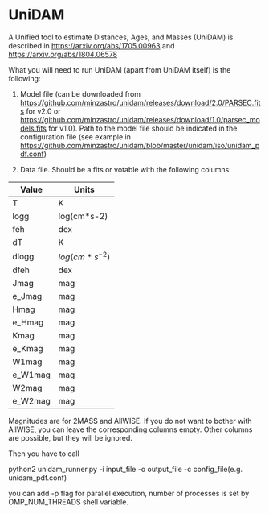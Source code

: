 # UniDAM
A Unified tool to estimate Distances, Ages, and Masses (UniDAM) is
described in https://arxiv.org/abs/1705.00963 and https://arxiv.org/abs/1804.06578

What you will need to run UniDAM (apart from UniDAM itself) is the following:

1) Model file (can be downloaded from https://github.com/minzastro/unidam/releases/download/2.0/PARSEC.fits for v2.0 or
https://github.com/minzastro/unidam/releases/download/1.0/parsec_models.fits for v1.0). Path to the model file should be indicated in the configuration file (see example in https://github.com/minzastro/unidam/blob/master/unidam/iso/unidam_pdf.conf)

2) Data file. Should be a fits or votable with the following columns:

| Value   | Units       |
|---------|-------------|
| T       | K           |
| logg    | log(cm*s-2) |
| feh     | dex         |
| dT      | K           |
| dlogg   | $log(cm*s^{-2})$ |
| dfeh    | dex         |
| Jmag    | mag         |
| e_Jmag  | mag         |
| Hmag    | mag         |
| e_Hmag  | mag         |
| Kmag    | mag         |
| e_Kmag  | mag         |
| W1mag   | mag         |
| e_W1mag | mag         |
| W2mag   | mag         |
| e_W2mag | mag         |

Magnitudes are for 2MASS and AllWISE. If you do not want to bother with AllWISE, you can leave the corresponding columns empty. Other columns are possible, but they will be ignored.

Then you have to call

python2 unidam_runner.py -i input_file -o output_file -c config_file(e.g. unidam_pdf.conf)

you can add -p flag for parallel execution, number of processes is set by OMP_NUM_THREADS shell variable.
